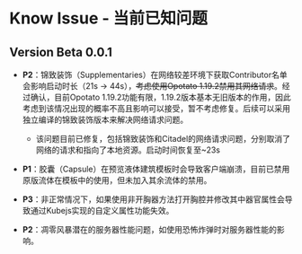 # Know Issue - 当前已知问题
## Version Beta 0.0.1
 - **P2**：锦致装饰（Supplementaries）在网络较差环境下获取Contributor名单会影响启动时长（21s -> 44s），~~考虑使用Opotato 1.19.2禁用其网络请求~~。经过确认，目前Opotato 1.19.2功能有限，1.19.2版本基本无旧版本的作用，因此考虑到该情况出现的概率不高且影响可以接受，暂不考虑修复。后续可以采用独立编译的锦致装饰版本来解决网络请求问题。
 
    - 该问题目前已修复，包括锦致装饰和Citadel的网络请求问题，分别取消了网络的请求和指向了本地资源。启动时间恢复至~23s

 - **P1**：胶囊（Capsule）在预览液体建筑模板时会导致客户端崩溃，目前已禁用原版流体在模板中的使用，但未加入其余流体的禁用。
 - **P3**：非正常情况下，如果使用非开胸器方法打开胸腔并修改其中器官属性会导致通过Kubejs实现的自定义属性功能失效。
 - **P2**：凋零风暴潜在的服务器性能问题，如使用恐怖炸弹时对服务器性能的影响。